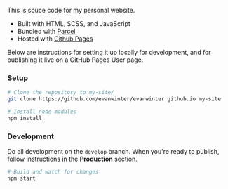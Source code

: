 This is souce code for my personal website. 

* Built with HTML, SCSS, and JavaScript
* Bundled with [Parcel]('https://github.com/parcel-bundler/parcel/')
* Hosted with [Github Pages]('https://pages.github.com/')

Below are instructions for setting it up locally for development, and for publishing it live on a GitHub Pages User page.

### Setup

```bash
# Clone the repository to my-site/
git clone https://github.com/evanwinter/evanwinter.github.io my-site

# Install node modules
npm install
```

### Development

Do all development on the `develop` branch. When you're ready to publish, follow instructions in the **Production** section.

```bash
# Build and watch for changes
npm start
```

